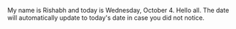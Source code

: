 My name is Rishabh and today is Wednesday, October 4. Hello all. The date will automatically update to today's date in case you did not notice.
